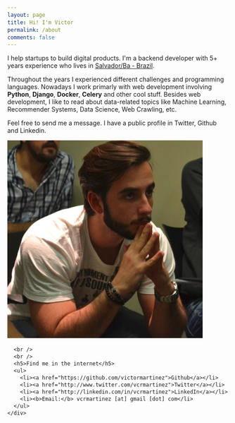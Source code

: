 ```yaml
---
layout: page
title: Hi! I'm Victor
permalink: /about
comments: false
---
```


<div class="row justify-content-between">
  <div class="col-md-8 pr-5">
    <p>I help startups to build digital products. I'm a backend developer with 5+ years experience who lives in <a href="https://www.google.com.br/maps/place/Salvador+-+State+of+Bahia/@-12.9115467,-38.4076728,11.46z/data=!4m5!3m4!1s0x716037ca23ca5b3:0x1b9fc7912c226698!8m2!3d-12.977749!4d-38.5016301?hl=en">Salvador/Ba - Brazil</a>.</p>
    <p>Throughout the years I experienced different challenges and programming languages. Nowadays I work primarly with web development involving <b>Python</b>, <b>Django</b>, <b>Docker</b>, <b>Celery</b> and other cool stuff. Besides web development, I like to read about data-related topics like Machine Learning, Recommender Systems, Data Science, Web Crawling, etc.</p>
    <p>Feel free to send me a message. I have a public profile in Twitter, Github and Linkedin.</p>
  </div>

  <div class="col-md-4">
    <div class="sticky-top sticky-top-80">
      <img src="/assets/images/author.png" alt="Victor Martinez" /> 

      <br />
      <br />
      <h5>Find me in the internet</h5>
      <ul>
        <li><a href="https://github.com/victormartinez">Github</a></li>
        <li><a href="http://www.twitter.com/vcrmartinez">Twitter</a></li>
        <li><a href="http://linkedin.com/in/vcrmartinez">LinkedIn</a></li>
        <li><b>Email:</b> vcrmartinez [at] gmail [dot] com</li>
      </ul>
    </div>
  </div>
</div>

